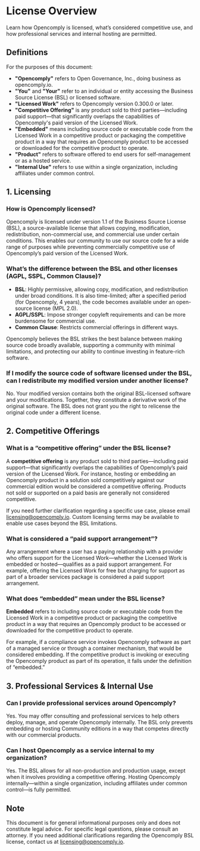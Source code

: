 # License Overview

Learn how Opencomply is licensed, what’s considered competitive use, and how professional services and internal hosting are permitted.

## Definitions

For the purposes of this document:

- **"Opencomply"** refers to Open Governance, Inc., doing business as opencomply.io.
- **"You"** and **"Your"** refer to an individual or entity accessing the Business Source License (BSL) or licensed software.
- **"Licensed Work"** refers to Opencomply version 0.300.0 or later.
- **"Competitive Offering"** is any product sold to third parties—including paid support—that significantly overlaps the capabilities of Opencomply's paid version of the Licensed Work.
- **"Embedded"** means including source code or executable code from the Licensed Work in a competitive product or packaging the competitive product in a way that requires an Opencomply product to be accessed or downloaded for the competitive product to operate.
- **"Product"** refers to software offered to end users for self-management or as a hosted service.
- **"Internal Use"** refers to use within a single organization, including affiliates under common control.

## 1. Licensing

### How is Opencomply licensed?

Opencomply is licensed under version 1.1 of the Business Source License (BSL), a source-available license that allows copying, modification, redistribution, non-commercial use, and commercial use under certain conditions. This enables our community to use our source code for a wide range of purposes while preventing commercially competitive use of Opencomply’s paid version of the Licensed Work.

### What’s the difference between the BSL and other licenses (AGPL, SSPL, Common Clause)?

- **BSL**: Highly permissive, allowing copy, modification, and redistribution under broad conditions. It is also time-limited; after a specified period (for Opencomply, 4 years), the code becomes available under an open-source license (MPL 2.0).
- **AGPL/SSPL**: Impose stronger copyleft requirements and can be more burdensome for commercial use.
- **Common Clause**: Restricts commercial offerings in different ways.

Opencomply believes the BSL strikes the best balance between making source code broadly available, supporting a community with minimal limitations, and protecting our ability to continue investing in feature-rich software.

### If I modify the source code of software licensed under the BSL, can I redistribute my modified version under another license?

No. Your modified version contains both the original BSL-licensed software and your modifications. Together, they constitute a derivative work of the original software. The BSL does not grant you the right to relicense the original code under a different license.

## 2. Competitive Offerings

### What is a “competitive offering” under the BSL license?

A **competitive offering** is any product sold to third parties—including paid support—that significantly overlaps the capabilities of Opencomply’s paid version of the Licensed Work. For instance, hosting or embedding an Opencomply product in a solution sold competitively against our commercial edition would be considered a competitive offering. Products not sold or supported on a paid basis are generally not considered competitive.

If you need further clarification regarding a specific use case, please email [licensing@opencomply.io](mailto:licensing@opencomply.io). Custom licensing terms may be available to enable use cases beyond the BSL limitations.

### What is considered a “paid support arrangement”?

Any arrangement where a user has a paying relationship with a provider who offers support for the Licensed Work—whether the Licensed Work is embedded or hosted—qualifies as a paid support arrangement. For example, offering the Licensed Work for free but charging for support as part of a broader services package is considered a paid support arrangement.

### What does “embedded” mean under the BSL license?

**Embedded** refers to including source code or executable code from the Licensed Work in a competitive product or packaging the competitive product in a way that requires an Opencomply product to be accessed or downloaded for the competitive product to operate.

For example, if a compliance service invokes Opencomply software as part of a managed service or through a container mechanism, that would be considered embedding. If the competitive product is invoking or executing the Opencomply product as part of its operation, it falls under the definition of “embedded.”

## 3. Professional Services & Internal Use

### Can I provide professional services around Opencomply?

Yes. You may offer consulting and professional services to help others deploy, manage, and operate Opencomply internally. The BSL only prevents embedding or hosting Community editions in a way that competes directly with our commercial products.

### Can I host Opencomply as a service internal to my organization?

Yes. The BSL allows for all non-production and production usage, except when it involves providing a competitive offering. Hosting Opencomply internally—within a single organization, including affiliates under common control—is fully permitted.

## Note

This document is for general informational purposes only and does not constitute legal advice. For specific legal questions, please consult an attorney. If you need additional clarifications regarding the Opencomply BSL license, contact us at [licensing@opencomply.io](mailto:licensing@opencomply.io).
